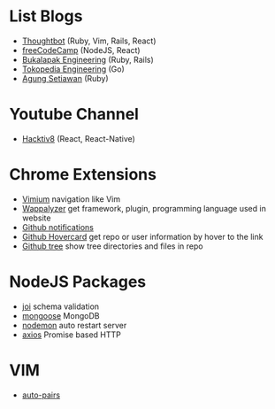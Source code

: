 # List Blogs

* [Thoughtbot](https://robots.thoughtbot.com/) (Ruby, Vim, Rails, React)
* [freeCodeCamp](https://medium.freecodecamp.com) (NodeJS, React)
* [Bukalapak Engineering](https://engineering.bukalapak.io) (Ruby, Rails)
* [Tokopedia Engineering](http://tech.tokopedia.com/) (Go)
* [Agung Setiawan](http://agung-setiawan.com/) (Ruby)


# Youtube Channel

* [Hacktiv8](https://www.youtube.com/playlist?list=PLuV55P9Zr0c2M9-wojkfAgsWJsyfxNV9A) (React, React-Native)

# Chrome Extensions

* [Vimium](https://chrome.google.com/webstore/detail/vimium/dbepggeogbaibhgnhhndojpepiihcmeb?hl=en) navigation like Vim
* [Wappalyzer](https://chrome.google.com/webstore/detail/wappalyzer/gppongmhjkpfnbhagpmjfkannfbllamg?hl=en) get framework, plugin, programming language used in website
* [Github notifications](https://chrome.google.com/webstore/detail/notifier-for-github/lmjdlojahmbbcodnpecnjnmlddbkjhnn)
* [Github Hovercard](https://chrome.google.com/webstore/detail/github-hovercard/mmoahbbnojgkclgceahhakhnccimnplk) get repo or user information by hover to the link
* [Github tree](https://chrome.google.com/webstore/detail/octotree/bkhaagjahfmjljalopjnoealnfndnagc) show tree directories and files in repo

# NodeJS Packages

* [joi](https://www.npmjs.com/package/joi) schema validation
* [mongoose](https://www.npmjs.com/package/mongoose) MongoDB
* [nodemon](https://www.npmjs.com/package/nodemon) auto restart server
* [axios](https://www.npmjs.com/package/axios) Promise based HTTP

# VIM

* [auto-pairs](https://github.com/jiangmiao/auto-pairs)
